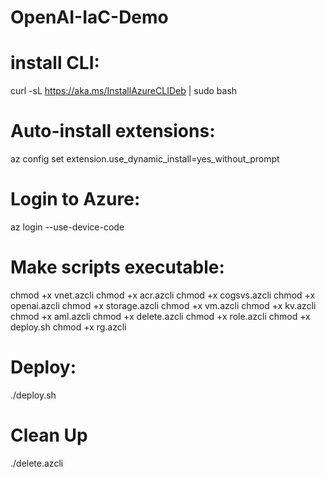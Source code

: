 # OpenAI-IaC-Demo

# install CLI:
curl -sL https://aka.ms/InstallAzureCLIDeb | sudo bash

# Auto-install extensions:
az config set extension.use_dynamic_install=yes_without_prompt

# Login to Azure:
az login --use-device-code

# Make scripts executable:
chmod +x vnet.azcli
chmod +x acr.azcli
chmod +x cogsvs.azcli
chmod +x openai.azcli
chmod +x storage.azcli
chmod +x vm.azcli
chmod +x kv.azcli
chmod +x aml.azcli
chmod +x delete.azcli
chmod +x role.azcli
chmod +x deploy.sh
chmod +x rg.azcli

# Deploy:
./deploy.sh

# Clean Up
./delete.azcli
